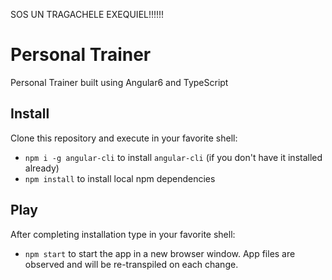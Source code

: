 SOS UN TRAGACHELE EXEQUIEL!!!!!!


# Personal Trainer

Personal Trainer built using Angular6 and TypeScript

## Install

Clone this repository and execute in your favorite shell:

* `npm i -g angular-cli` to install `angular-cli` (if you don't have it installed already)
* `npm install` to install local npm dependencies

## Play

After completing installation type in your favorite shell:

* `npm start` to start the app in a new browser window. App files are observed and will be re-transpiled on each change.
